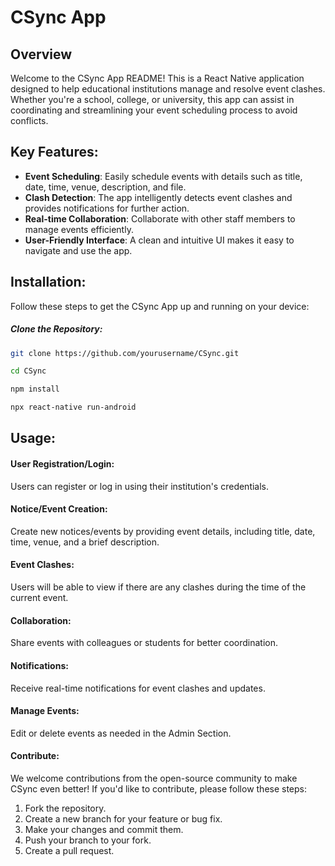 # CSync App

## Overview
Welcome to the CSync App README! This is a React Native application designed to help educational institutions manage and resolve event clashes. Whether you're a school, college, or university, this app can assist in coordinating and streamlining your event scheduling process to avoid conflicts.

## Key Features:

* **Event Scheduling**: Easily schedule events with details such as title, date, time, venue, description, and file.
* **Clash Detection**: The app intelligently detects event clashes and provides notifications for further action.
* **Real-time Collaboration**: Collaborate with other staff members to manage events efficiently.
* **User-Friendly Interface**: A clean and intuitive UI makes it easy to navigate and use the app.

## Installation:
Follow these steps to get the CSync App up and running on your device:
##### Clone the Repository:
```bash
git clone https://github.com/yourusername/CSync.git
```
```bash
cd CSync
```
```bash
npm install
```
```bash
npx react-native run-android
```

## Usage:
#### User Registration/Login:
Users can register or log in using their institution's credentials.

#### Notice/Event Creation:
Create new notices/events by providing event details, including title, date, time, venue, and a brief description.

#### Event Clashes:
Users will be able to view if there are any clashes during the time of the current event.

#### Collaboration:
Share events with colleagues or students for better coordination.

#### Notifications:
Receive real-time notifications for event clashes and updates.

#### Manage Events:
Edit or delete events as needed in the Admin Section.

#### Contribute:
We welcome contributions from the open-source community to make CSync even better! If you'd like to contribute, please follow these steps:
1. Fork the repository.
2. Create a new branch for your feature or bug fix.
3. Make your changes and commit them.
4. Push your branch to your fork.
5. Create a pull request.
